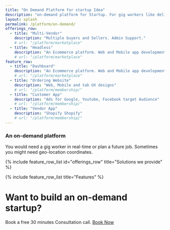 ```yaml
---
title: "On Demand Platform for startup Idea"
description: "on-demand platform for Startup. For gig workers like delivery, ride sharing, services"
layout: splash
permalink: /platform/on-demand/
offerings_row:
  - title: "Multi-Vendor"
    description: "Multiple buyers and Sellers. Admin Support."
    # url: "/platform/marketplace"
  - title: "Headless"
    description: "An Ecommerce platform. Web and Mobile app development"
    # url: "/platform/marketplace"
feature_row:
  - title: "Dashboard"
    description: "An Ecommerce platform. Web and Mobile app development"
    # url: "/platform/marketplace"
  - title: "Ordering Website"
    description: "Web, Mobile and tab UX designs"
    # url: "/platform/membership/"
  - title: "Customer App"
    description: "Ads for Google, Youtube, Facebook target Audience"
    # url: "/platform/membership/"
  - title: "Vendor App"
    description: "Shopify Shopify"
    # url: "/platform/membership/"
---
```


### An on-demand platform

You would need a gig worker in real-time or plan a future job.
Sometimes you might need geo-location coordinates.

{% include feature_row_list id="offerings_row" title="Solutions we provide" %}

{% include feature_row_list title="Features" %}

# Want to build an on-demand startup?

Book a free 30 minutes Consultation call.  [Book Now](mailto:sandesh.soni@songpoem.com)

